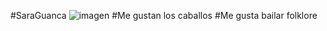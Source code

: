 #SaraGuanca
![imagen](https://images.app.goo.gl/7jBFWjDoCNpiJS3E6)
#Me gustan los caballos
#Me gusta bailar folklore
